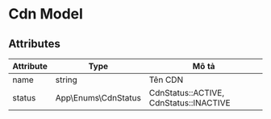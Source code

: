 # Cdn Model

## Attributes

| Attribute | Type                | Mô tả                                  |
|-----------|---------------------|----------------------------------------|
| name      | string              | Tên CDN                                |
| status    | App\Enums\CdnStatus | CdnStatus::ACTIVE, CdnStatus::INACTIVE |
